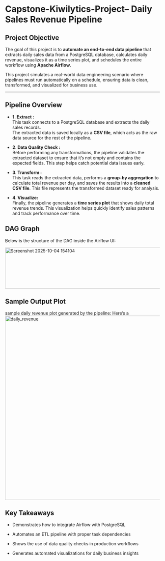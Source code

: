 # Capstone-Kiwilytics-Project– Daily Sales Revenue Pipeline

##  Project Objective
The goal of this project is to **automate an end-to-end data pipeline** that extracts daily sales data from a PostgreSQL database, calculates daily revenue, visualizes it as a time series plot, and schedules the entire workflow using **Apache Airflow**.

This project simulates a real-world data engineering scenario where pipelines must run automatically on a schedule, ensuring data is clean, transformed, and visualized for business use.

---

##  Pipeline Overview


- **1. Extract :**  
  This task connects to a PostgreSQL database and extracts the daily sales records.  
  The extracted data is saved locally as a **CSV file**, which acts as the raw data source for the rest of the pipeline.  

- **2. Data Quality Check :**  
  Before performing any transformations, the pipeline validates the extracted dataset to ensure that it’s not empty and contains the expected fields. This step helps catch potential data issues early.  

- **3. Transform :**  
  This task reads the extracted data, performs a **group-by aggregation** to calculate total revenue per day, and saves the results into a **cleaned CSV file**. This file represents the transformed dataset ready for analysis.  

- **4. Visualize:**  
  Finally, the pipeline generates a **time series plot** that shows daily total revenue trends. This visualization helps quickly identify sales patterns and track performance over time.


## DAG Graph

Below is the structure of the DAG inside the Airflow UI:

<img width="931" height="134" alt="Screenshot 2025-10-04 154104" src="https://github.com/user-attachments/assets/ff2e7538-4cdd-4511-8cb3-cf77700649ec" />

##  Sample Output Plot

sample daily revenue plot generated by the pipeline:
Here’s a<img width="1200" height="600" alt="daily_revenue" src="https://github.com/user-attachments/assets/775bcc86-1d58-4df8-a635-5175b61cf422" />



## Key Takeaways

- Demonstrates how to integrate Airflow with PostgreSQL

- Automates an ETL pipeline with proper task dependencies

- Shows the use of data quality checks in production workflows

- Generates automated visualizations for daily business insights
